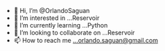 - 👋 Hi, I’m @OrlandoSaguan
- 👀 I’m interested in ...Reservoir
- 🌱 I’m currently learning ...Python
- 💞️ I’m looking to collaborate on ...Reservoir
- 📫 How to reach me ...orlando.saguan@gmail.com

<!---
OrlandoSaguan/OrlandoSaguan is a ✨ special ✨ repository because its `README.md` (this file) appears on your GitHub profile.
You can click the Preview link to take a look at your changes.
--->
